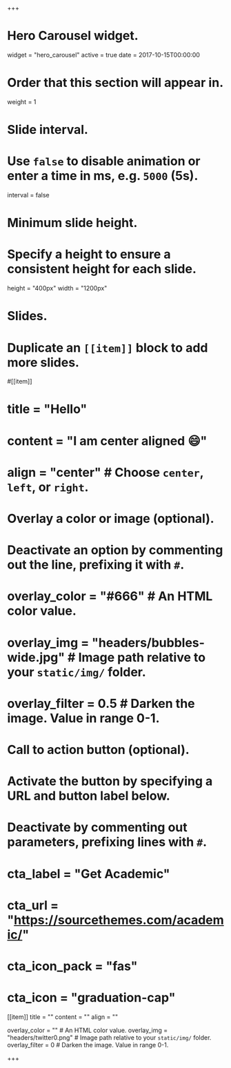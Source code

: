 +++
# Hero Carousel widget.
widget = "hero_carousel"
active = true
date = 2017-10-15T00:00:00

# Order that this section will appear in.
weight = 1

# Slide interval.
# Use `false` to disable animation or enter a time in ms, e.g. `5000` (5s).
interval = false

# Minimum slide height.
# Specify a height to ensure a consistent height for each slide.
height = "400px"
width = "1200px"

# Slides.
# Duplicate an `[[item]]` block to add more slides.
#[[item]]
#  title = "Hello"
#  content = "I am center aligned :smile:"
#  align = "center"  # Choose `center`, `left`, or `right`.

  # Overlay a color or image (optional).
  #   Deactivate an option by commenting out the line, prefixing it with `#`.
#  overlay_color = "#666"  # An HTML color value.
#  overlay_img = "headers/bubbles-wide.jpg"  # Image path relative to your `static/img/` folder.
#  overlay_filter = 0.5  # Darken the image. Value in range 0-1.

  # Call to action button (optional).
  #   Activate the button by specifying a URL and button label below.
  #   Deactivate by commenting out parameters, prefixing lines with `#`.
#  cta_label = "Get Academic"
#  cta_url = "https://sourcethemes.com/academic/"
#  cta_icon_pack = "fas"
#  cta_icon = "graduation-cap"

[[item]]
  title = ""
  content = ""
  align = ""

  overlay_color = ""  # An HTML color value.
  overlay_img = "headers/twitter0.png"  # Image path relative to your `static/img/` folder.
  overlay_filter = 0  # Darken the image. Value in range 0-1.

+++
